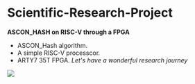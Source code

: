 # Scientific-Research-Project
**ASCON_HASH on RISC-V through a FPGA**
- ASCON_Hash algorithm.
- A simple RISC-V processcor.
- ARTY7 35T FPGA.
*Let's have a wonderful research journey*
<img src="https://imgur.com/zuLYGJh">
